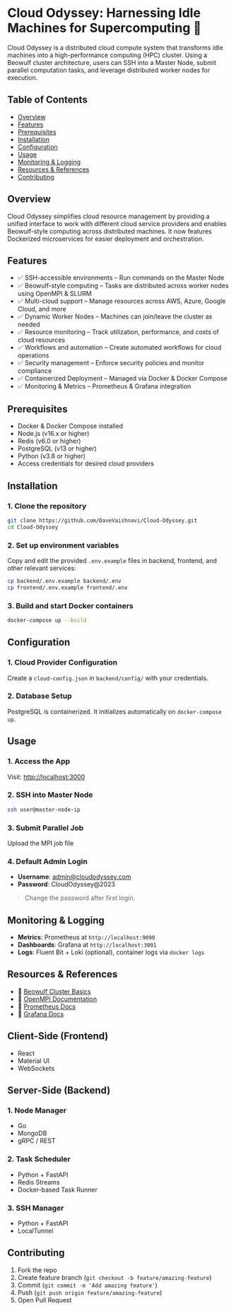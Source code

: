 # Cloud Odyssey: Harnessing Idle Machines for Supercomputing 🚀

Cloud Odyssey is a distributed cloud compute system that transforms idle machines into a high-performance computing (HPC) cluster. Using a Beowulf cluster architecture, users can SSH into a Master Node, submit parallel computation tasks, and leverage distributed worker nodes for execution.

## Table of Contents

- [Overview](#overview)
- [Features](#features)
- [Prerequisites](#prerequisites)
- [Installation](#installation)
- [Configuration](#configuration)
- [Usage](#usage)
- [Monitoring & Logging](#monitoring--logging)
- [Resources & References](#resources--references)
- [Contributing](#contributing)

## Overview

Cloud Odyssey simplifies cloud resource management by providing a unified interface to work with different cloud service providers and enables Beowulf-style computing across distributed machines. It now features Dockerized microservices for easier deployment and orchestration.

## Features

- ✅ SSH-accessible environments – Run commands on the Master Node
- ✅ Beowulf-style computing – Tasks are distributed across worker nodes using OpenMPI & SLURM
- ✅ Multi-cloud support – Manage resources across AWS, Azure, Google Cloud, and more
- ✅ Dynamic Worker Nodes – Machines can join/leave the cluster as needed
- ✅ Resource monitoring – Track utilization, performance, and costs of cloud resources
- ✅ Workflows and automation – Create automated workflows for cloud operations
- ✅ Security management – Enforce security policies and monitor compliance
- ✅ Containerized Deployment – Managed via Docker & Docker Compose
- ✅ Monitoring & Metrics – Prometheus & Grafana integration

## Prerequisites

- Docker & Docker Compose installed
- Node.js (v16.x or higher)
- Redis (v6.0 or higher)
- PostgreSQL (v13 or higher)
- Python (v3.8 or higher)
- Access credentials for desired cloud providers

## Installation

### 1. Clone the repository
```bash
git clone https://github.com/DaveVaishnavi/Cloud-Odyssey.git
cd Cloud-Odyssey
```

### 2. Set up environment variables
Copy and edit the provided `.env.example` files in backend, frontend, and other relevant services:
```bash
cp backend/.env.example backend/.env
cp frontend/.env.example frontend/.env
```

### 3. Build and start Docker containers
```bash
docker-compose up --build
```

## Configuration

### 1. Cloud Provider Configuration
Create a `cloud-config.json` in `backend/config/` with your credentials.

### 2. Database Setup
PostgreSQL is containerized. It initializes automatically on `docker-compose up`.

## Usage

### 1. Access the App
Visit: [http://localhost:3000](http://localhost:3000)

### 2. SSH into Master Node
```bash
ssh user@master-node-ip
```

### 3. Submit Parallel Job
Upload the MPI job file

### 4. Default Admin Login
- **Username**: admin@cloudodyssey.com
- **Password**: CloudOdyssey@2023

> Change the password after first login.


## Monitoring & Logging

- **Metrics**: Prometheus at `http://localhost:9090`
- **Dashboards**: Grafana at `http://localhost:3001`
- **Logs**: Fluent Bit + Loki (optional), container logs via `docker logs`

## Resources & References

- 📖 [Beowulf Cluster Basics](https://www.linux.com/training-tutorials/building-beowulf-cluster-just-13-steps/)
- 📖 [OpenMPI Documentation](https://www.open-mpi.org/faq/)
- 📖 [Prometheus Docs](https://prometheus.io/docs/introduction/overview/)
- 📖 [Grafana Docs](https://grafana.com/docs/)

## Client-Side (Frontend)
- React
- Material UI
- WebSockets

## Server-Side (Backend)

### 1. Node Manager
- Go
- MongoDB
- gRPC / REST

### 2. Task Scheduler
- Python + FastAPI
- Redis Streams
- Docker-based Task Runner

### 3. SSH Manager
- Python + FastAPI
- LocalTunnel

## Contributing

1. Fork the repo
2. Create feature branch (`git checkout -b feature/amazing-feature`)
3. Commit (`git commit -m 'Add amazing feature'`)
4. Push (`git push origin feature/amazing-feature`)
5. Open Pull Request
